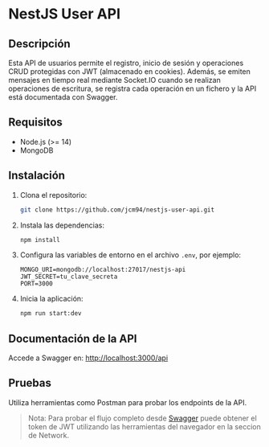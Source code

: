 # NestJS User API

## Descripción

Esta API de usuarios permite el registro, inicio de sesión y operaciones CRUD protegidas con JWT (almacenado en cookies). Además, se emiten mensajes en tiempo real mediante Socket.IO cuando se realizan operaciones de escritura, se registra cada operación en un fichero y la API está documentada con Swagger.

## Requisitos

- Node.js (>= 14)
- MongoDB

## Instalación

1. Clona el repositorio:
   ```bash
   git clone https://github.com/jcm94/nestjs-user-api.git
   ```
2. Instala las dependencias:
   ```bash
   npm install
   ```
3. Configura las variables de entorno en el archivo `.env`, por ejemplo:
   ```
   MONGO_URI=mongodb://localhost:27017/nestjs-api
   JWT_SECRET=tu_clave_secreta
   PORT=3000
   ```
4. Inicia la aplicación:
   ```bash
   npm run start:dev
   ```

## Documentación de la API

Accede a Swagger en: [http://localhost:3000/api](http://localhost:3000/api)

## Pruebas

Utiliza herramientas como Postman para probar los endpoints de la API.

> Nota: Para probar el flujo completo desde [Swagger](http://localhost:3000/api) puede obtener el token de JWT utilizando las herramientas del navegador en la seccion de Network.


